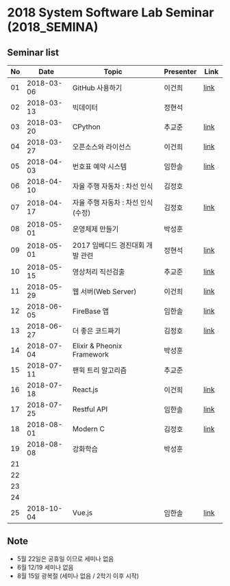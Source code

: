 # 2018 System Software Lab Seminar (2018_SEMINA)

## Seminar list

| No |Date|               Topic                |  Presenter  |    Link   |
|----|----------------|------------------------------------|-------------|-----------|
| 01 |2018-03-06|GitHub 사용하기|이건희|[link](./src/GitHub%EB%A1%9C%20%ED%94%84%EB%A1%9C%EC%A0%9D%ED%8A%B8%20%EC%9A%B4%EC%98%81%ED%95%98%EA%B8%B0.pdf)|
| 02 |2018-03-13|빅데이터|정현석|           |
| 03 |2018-03-20|CPython|추교준|[link](./src/180320%20%ED%8C%8C%EC%9D%B4%EC%8D%AC%20%EC%84%B8%EB%AF%B8%EB%82%98%EC%9E%90%EB%A3%8C.pdf)|
| 04 |2018-03-27|오픈소스와 라이선스|이건희|[link](./src/%EC%98%A4%ED%94%88%EC%86%8C%EC%8A%A4%EC%99%80%20%EB%9D%BC%EC%9D%B4%EC%84%A0%EC%8A%A4.pdf)|
| 05 |2018-04-03|번호표 예약 시스템 |임한솔|[link](./src/2018_04_05_%EC%9E%84%ED%95%9C%EC%86%94_%EC%84%B8%EB%AF%B8%EB%82%98.pptx)|
| 06 |2018-04-10|자율 주행 자동차 : 차선 인식|김정호|           |
| 07 |2018-04-17|자율 주행 자동차 : 차선 인식(수정)|김정호|  [link](./src/0417%20%EC%84%B8%EB%AF%B8%EB%82%98.pdf)       |
| 08 |2018-05-01| 운영체제 만들기 |박성훈| |
| 09 |2018-05-01| 2017 임베디드 경진대회 개발 관련|정현석|[link](./src/20180508_2017%EC%9E%90%EC%9C%A8%EC%A3%BC%ED%96%89%EC%9E%90%EB%8F%99%EC%B0%A8%EA%B0%9C%EB%B0%9C.pptx)|
| 10 |2018-05-15|영상처리 직선검출|추교준|[link](./src/5%EC%9B%94%2015%EC%9D%BC%20%EC%98%81%EC%83%81%EC%A7%81%EC%84%A0%EA%B2%80%EC%B6%9C%20%EC%84%B8%EB%AF%B8%EB%82%98.pdf)|
| 11 |2018-05-29|웹 서버(Web Server) |이건희|[link](./src/%EC%9B%B9%20%EC%84%9C%EB%B2%84(Web%20Server).pdf) |
| 12 |2018-06-05|FireBase 앱 |임한솔|[link](./src/2018_06_05_%ED%8C%8C%EC%9D%B4%EC%96%B4%EB%B0%B0%EC%9D%B4%EC%8A%A4%EB%A5%BC%EC%9D%B4%EC%9A%A9%ED%95%9C%EC%8B%A4%EC%8B%9C%EA%B0%84%EC%95%B1.pptx) |
| 13 |2018-06-27|더 좋은 코드짜기 |김정호|[link](./src/0627%20%EC%84%B8%EB%AF%B8%EB%82%98.pdf) |
| 14 |2018-07-04|Elixir & Pheonix Framework|박성훈||
| 15 |2018-07-11| 팬윅 트리 알고리즘 |추교준||
| 16 |2018-07-18| React.js |이건희|[link](./src/reactjs.pdf)|
| 17 |2018-07-25| Restful API |임한솔|[link](./src/2018_07_24_Restfull%20API.pptx)|
| 18 |2018-08-01| Modern C |김정호|[link](https://github.com/KITSSL/2018_SEMINA/blob/97355dd3abaf60dd18ab9857d791024067d79d86/src/0801%20%EC%84%B8%EB%AF%B8%EB%82%98.pptx)|
| 19 |2018-08-08| 강화학습 |박성훈||
| 21 | | | |
| 22 | | | |
| 23 | | | |
| 24 | | | |
| 25 |2018-10-04| Vue.js |임한솔|[link](./src/2018_10_03_Vuejs.pptx)|



## Note

- 5월 22일은 공휴일 이므로 세미나 없음
- 6월 12/19 세미나 없음
- 8월 15일 광복절 (세미나 없음 / 2학기 이후 시작)
